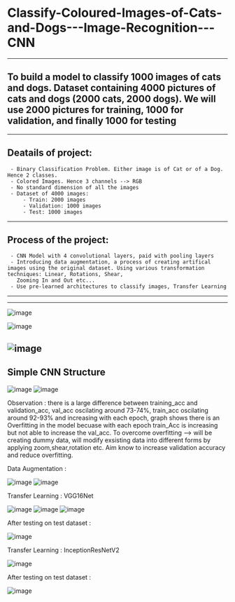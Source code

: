 # Classify-Coloured-Images-of-Cats-and-Dogs---Image-Recognition---CNN
-----------------------------------------------------------------------
To build a model to classify 1000 images of cats and dogs. Dataset containing 4000 pictures of cats and dogs (2000 cats, 2000 dogs). We will use 2000 pictures for training, 1000 for validation, and finally 1000 for testing
-----------------------------------------------------------------------
-----------------------------------------------------------------------
Deatails of project:
------------------------------------------------------------------------
     - Binary Classification Problem. Either image is of Cat or of a Dog. Hence 2 classes.
     - Colored Images. Hence 3 channels --> RGB
     - No standard dimension of all the images
     - Dataset of 4000 images:
         - Train: 2000 images
         - Validation: 1000 images
         - Test: 1000 images
 -----------------------------------------------------------------------
Process of the project:
 -----------------------------------------------------------------------
     - CNN Model with 4 convolutional layers, paid with pooling layers
     - Introducing data augmentation, a process of creating artifical images using the original dataset. Using various transformation techniques: Linear, Rotations, Shear, 
       Zooming In and Out etc...
     - Use pre-learned architectures to classify images, Transfer Learning
-----------------------------------------------------------------------
-----------------------------------------------------------------------
![image](https://user-images.githubusercontent.com/68370376/135506132-2ad45d54-4ecf-458b-90d4-aa63b9b1dee6.png)

![image](https://user-images.githubusercontent.com/68370376/135506164-f60099a1-8043-4fa7-a96e-a7cacd58dd29.png)

![image](https://user-images.githubusercontent.com/68370376/135506209-205575ea-58b1-4ba2-b4e1-3288fc6c1252.png)
-----------------------------------------------------------------------
Simple CNN Structure
-----------------------------------------------------------------------
![image](https://user-images.githubusercontent.com/68370376/135506324-4644c3b0-2280-43b7-8e60-4a80862d475e.png)
![image](https://user-images.githubusercontent.com/68370376/135506365-59d7ebcb-2245-479b-bc49-6988e9223fcc.png)

Observation : there is a large difference between training_acc and validation_acc, val_acc oscilating around 73-74%, train_acc oscilating around 92-93% and increasing with each epoch, graph shows there is an Overfitting in the model becuase with each epoch train_Acc is increasing but not able to increase the val_acc. To overcome overfitting --> will be creating dummy data, will modify exsisting data into different forms by applying zoom,shear,rotation etc. Aim know to increase validation accuracy and reduce overfitting.

Data Augmentation :

![image](https://user-images.githubusercontent.com/68370376/135506701-db5b96b2-ed22-4289-b48c-635cb8a9e588.png)
![image](https://user-images.githubusercontent.com/68370376/135506769-8f62ea65-b3d1-4450-aefd-c0894a9ac9ac.png)

Transfer Learning : VGG16Net

![image](https://user-images.githubusercontent.com/68370376/135506824-a50f3414-8f61-43a5-b65d-6be6f0939ba6.png)
![image](https://user-images.githubusercontent.com/68370376/135506951-76ce8b76-f6a4-48bf-8524-ebc27e35fa08.png)
![image](https://user-images.githubusercontent.com/68370376/135506981-b1fd5735-ad65-4a8c-bfa8-b9ca7aa82256.png)

After testing on test dataset :

![image](https://user-images.githubusercontent.com/68370376/135507063-f2df8c18-84d4-4302-9b90-b3940a054839.png)

Transfer Learning : InceptionResNetV2

![image](https://user-images.githubusercontent.com/68370376/135507292-f1a4febf-f1c2-4ba9-8fe0-9e187d51312d.png)

After testing on test dataset :

![image](https://user-images.githubusercontent.com/68370376/135507344-f6f0bb84-6e70-4444-807a-d45419025511.png)


